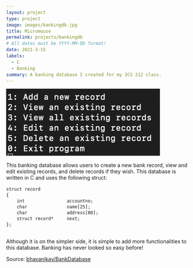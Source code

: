 ```yaml
---
layout: project
type: project
image: images/bankingdb.jpg
title: Micromouse
permalink: projects/bankingdb
# All dates must be YYYY-MM-DD format!
date: 2021-3-15
labels:
  - C
  - Banking
summary: A banking database I created for my ICS 212 class.
---
```


<img class="ui medium right floated rounded image" src="../images/bankingdb.png">

This banking database allows users to create a new bank record, view  and edit existing records, and delete records if they wish. This database is written in C and uses the following struct:



```
struct record
{
    int                accountno;
    char               name[25];
    char               address[80];
    struct record*     next;
};
    
```

Although it is on the simpler side, it is simple to add more functionalities to this database. Banking has never looked so easy before!

Source: <a href="https://github.com/bhavanikay/BankDatabase"><i class="large github icon"></i>bhavanikay/BankDatabase</a>



